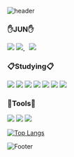

![header](https://capsule-render.vercel.app/api?type=waving&&reversal=true$color=timeAuto&height=300&section=header&text=LeeJunYoung&fontSize=90&animation=fadeIn&rotate=-14)

<h3>✋JUN✋</h3>
  <a href="https://junyoung1.tistory.com/">
  <img src="https://img.shields.io/badge/BLOG-A9BCF5?style=flat-square&logo=Blogger&   Sponsors&logoColor=white&link=https://junyoung1.tistory.com/"></a>
  <a href="mailto:min11600@naver.com">
  <img src="https://img.shields.io/badge/Email-D0A9F5?style=flat-square&logo=Gmail&logoColor=white&link=mailto:jamyoung1160@gmail.com"/>
  </a>
  <a href="https://www.instagram.com/@junjunjunjun0">
    <img 
        src="http://img.shields.io/badge/-Instagram-pink?style=flat&logo=Instagram&link=https://www.instagram.com/@junjunjunjun0/"
        style="height : auto; margin-left : 10px; margin-right : 10px;"/>
</a>
</p>


<h3>📋Studying📋</h3>
<p>
  <img src="https://img.shields.io/badge/JAVA-007396?style=flat-square&logo=JAVA&logoColor=white"/></a> 
  <img src="https://img.shields.io/badge/JAVAScript-A100FF?style=flat-square&logo=JAVAScript&logoColor=white"/></a> 
  <img src="https://img.shields.io/badge/Spring-777BB4?style=flat-square&logo=Spring&logoColor=white"/></a> 
  <img src="https://img.shields.io/badge/HTML5-E34F26?style=flat-square&logo=HTML5&logoColor=white"/></a> 
  <img src="https://img.shields.io/badge/CSS3-1572B6?style=flat-square&logo=CSS3&logoColor=white"/></a>
  <img src="https://img.shields.io/badge/MySQL-4479A1?style=flat-square&logo=MySQL&logoColor=white"/></a>
  <img src="https://img.shields.io/badge/OracleDB-47A248?style=flat-square&logo=OracleDB&logoColor=white"/></a>
</p>

<h3>🔨Tools🔨</h3>
<p>
<img src="https://img.shields.io/badge/VisualStudioCode-A100FF?style=flat-square&logo=Visual Studio&logoColor=white"/></a> 
<img src="https://img.shields.io/badge/GitHub-000000?style=flat-square&logo=GitHub&logoColor=white"/></a> 
<img src="https://img.shields.io/badge/Eclipse-0B2C4A?style=flat-square&logo=Eclipse IDE&logoColor=white"/></a>
</p>






[![Top Langs](https://github-readme-stats.vercel.app/api/top-langs/?username=jamyoung1&langs_count=8)](https://github.com/jamyoung1/github-readme-stats)

![Footer](https://capsule-render.vercel.app/api?type=waving&color=timeAuto&height=200&section=footer)

